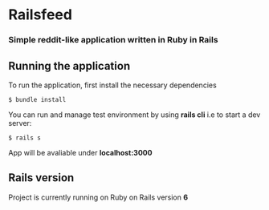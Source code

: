 # Railsfeed
### Simple reddit-like application written in Ruby in Rails

## Running the application

To run the application, first install the necessary dependencies
```shell
$ bundle install
```

You can run and manage test environment by using **rails cli** i.e to start a dev server:
```shell
$ rails s
```

App will be avaliable under **localhost:3000**


## Rails version
Project is currently running on Ruby on Rails version **6**
